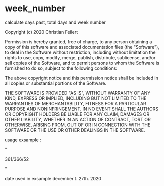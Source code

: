 # week_number
calculate days past, total days and week number

Copyright (c) 2020 Christian Feilert

Permission is hereby granted, free of charge, to any person obtaining a copy of this software and associated documentation files (the "Software"), to deal in the Software without restriction, including without limitation the rights to use, copy, modify, merge, publish, distribute, sublicense, and/or sell copies of the Software, and to permit persons to whom the Software is furnished to do so, subject to the following conditions:

The above copyright notice and this permission notice shall be included in all copies or substantial portions of the Software.

THE SOFTWARE IS PROVIDED "AS IS", WITHOUT WARRANTY OF ANY KIND, EXPRESS OR IMPLIED, INCLUDING BUT NOT LIMITED TO THE WARRANTIES OF MERCHANTABILITY, FITNESS FOR A PARTICULAR PURPOSE AND NONINFRINGEMENT. IN NO EVENT SHALL THE AUTHORS OR COPYRIGHT HOLDERS BE LIABLE FOR ANY CLAIM, DAMAGES OR OTHER LIABILITY, WHETHER IN AN ACTION OF CONTRACT, TORT OR OTHERWISE, ARISING FROM, OUT OF OR IN CONNECTION WITH THE SOFTWARE OR THE USE OR OTHER DEALINGS IN THE SOFTWARE.

usage exsample :

  "<div class="some awesome div">
    <p id="result">361/366/52</p>
  </div>
  <script type="text/javascript">document.getElementById("result").innerHTML=week_num();</script>"
  
 date used in exsample december t. 27th. 2020
